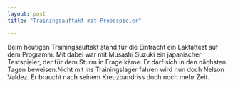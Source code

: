 ```yaml
---
layout: post
title: "Trainingsauftakt mit Probespieler"

---
```


Beim heutigen Trainingsauftakt stand für die Eintracht ein Laktattest auf dem Programm. Mit dabei war mit Musashi Suzuki ein japanischer Testspieler, der für dem Sturm in Frage käme. Er darf sich in den nächsten Tagen beweisen.Nicht mit ins Trainingslager fahren wird nun doch Nelson Valdez. Er braucht nach seinem Kreuzbandriss doch noch mehr Zeit.


